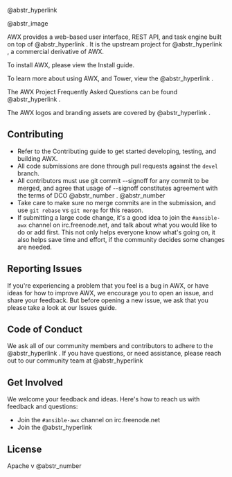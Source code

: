 @abstr_hyperlink 

@abstr_image 

AWX provides a web-based user interface, REST API, and task engine built on top of @abstr_hyperlink . It is the upstream project for @abstr_hyperlink , a commercial derivative of AWX. 

To install AWX, please view the Install guide.

To learn more about using AWX, and Tower, view the @abstr_hyperlink .

The AWX Project Frequently Asked Questions can be found @abstr_hyperlink .

The AWX logos and branding assets are covered by @abstr_hyperlink .

## Contributing

  * Refer to the Contributing guide to get started developing, testing, and building AWX.
  * All code submissions are done through pull requests against the `devel` branch.
  * All contributors must use git commit --signoff for any commit to be merged, and agree that usage of --signoff constitutes agreement with the terms of DCO @abstr_number . @abstr_number 
  * Take care to make sure no merge commits are in the submission, and use `git rebase` vs `git merge` for this reason.
  * If submitting a large code change, it's a good idea to join the `#ansible-awx` channel on irc.freenode.net, and talk about what you would like to do or add first. This not only helps everyone know what's going on, it also helps save time and effort, if the community decides some changes are needed.



## Reporting Issues

If you're experiencing a problem that you feel is a bug in AWX, or have ideas for how to improve AWX, we encourage you to open an issue, and share your feedback. But before opening a new issue, we ask that you please take a look at our Issues guide.

## Code of Conduct

We ask all of our community members and contributors to adhere to the @abstr_hyperlink . If you have questions, or need assistance, please reach out to our community team at @abstr_hyperlink 

## Get Involved

We welcome your feedback and ideas. Here's how to reach us with feedback and questions:

  * Join the `#ansible-awx` channel on irc.freenode.net
  * Join the @abstr_hyperlink 



## License

Apache v @abstr_number 
